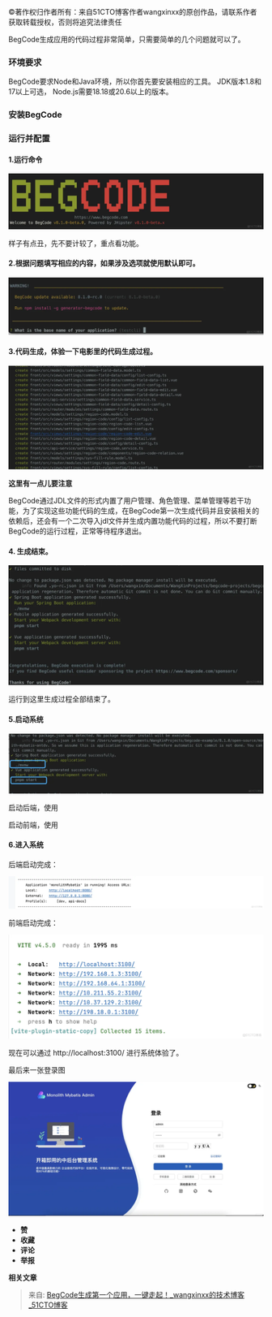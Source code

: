 ©著作权归作者所有：来自51CTO博客作者wangxinxx的原创作品，请联系作者获取转载授权，否则将追究法律责任 

BegCode生成应用的代码过程非常简单，只需要简单的几个问题就可以了。

### 环境要求
BegCode要求Node和Java环境，所以你首先要安装相应的工具。 JDK版本1.8和17以上可选， Node.js需要18.18或20.6以上的版本。

### 安装BegCode
### 运行并配置
#### 1.运行命令
![](../../images/1678cd1c921ab9178e39715884dc54a9.webp)

样子有点丑，先不要计较了，重点看功能。

#### 2.根据问题填写相应的内容，如果涉及选项就使用默认即可。
![](../../images/2142b411e30bfd8e312e64daaf4f4189.webp)

#### 3.代码生成，体验一下电影里的代码生成过程。
![](../../images/8381d8260540ed575b29debfb00424e6.webp)

**这里有一点儿要注意**

BegCode通过JDL文件的形式内置了用户管理、角色管理、菜单管理等若干功能，为了实现这些功能代码的生成，在BegCode第一次生成代码并且安装相关的依赖后，还会有一个二次导入jdl文件并生成内置功能代码的过程，所以不要打断BegCode的运行过程，正常等待程序退出。

#### 4. 生成结束。
![](../../images/650e213e08b96508e6e7bbfcf0be3466.webp)

运行到这里生成过程全部结束了。

#### 5.启动系统
![](../../images/7292f6c21cd25a3d1c53b5dd5c34de8b.webp)

启动后端，使用

启动前端，使用

#### 6.进入系统
后端启动完成：

![](../../images/77e3f681168b4f47e8e77f621ff889d1.webp)

前端启动完成：

![](../../images/7a4c48789cea8171afec31366f74ceaa.webp)

现在可以通过 http://localhost:3100/ 进行系统体验了。

最后来一张登录图

![](../../images/5cd4abd31931fd0c4980982624cb7e77.webp)

+ **赞**
+ **收藏**
+ **评论**
+ **举报**

**相关文章**  


> 来自: [BegCode生成第一个应用，一键走起！_wangxinxx的技术博客_51CTO博客](https://blog.51cto.com/u_973873/9127333?articleABtest=0)
>


